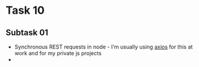 # Task 10

## Subtask 01

- Synchronous REST requests in node - I'm usually using [axios](https://github.com/axios/axios) for this at work and for my private js projects
- 